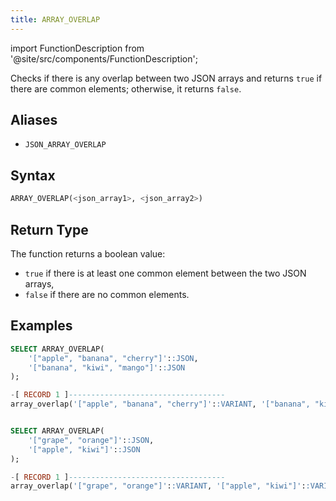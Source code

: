 ```yaml
---
title: ARRAY_OVERLAP
---
```

import FunctionDescription from '@site/src/components/FunctionDescription';

<FunctionDescription description="Introduced or updated: v1.2.762"/>

Checks if there is any overlap between two JSON arrays and returns `true` if there are common elements; otherwise, it returns `false`.

## Aliases

- `JSON_ARRAY_OVERLAP`

## Syntax

```sql
ARRAY_OVERLAP(<json_array1>, <json_array2>)
```

## Return Type

The function returns a boolean value:

- `true` if there is at least one common element between the two JSON arrays,
- `false` if there are no common elements.

## Examples

```sql
SELECT ARRAY_OVERLAP(
    '["apple", "banana", "cherry"]'::JSON,  
    '["banana", "kiwi", "mango"]'::JSON
);

-[ RECORD 1 ]-----------------------------------
array_overlap('["apple", "banana", "cherry"]'::VARIANT, '["banana", "kiwi", "mango"]'::VARIANT): true


SELECT ARRAY_OVERLAP(
    '["grape", "orange"]'::JSON,  
    '["apple", "kiwi"]'::JSON     
);

-[ RECORD 1 ]-----------------------------------
array_overlap('["grape", "orange"]'::VARIANT, '["apple", "kiwi"]'::VARIANT): false
```
